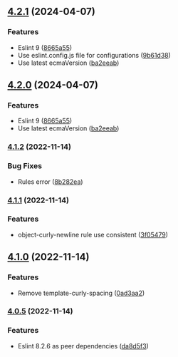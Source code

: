 ## [4.2.1](https://github.com/ravorona/eslint-config/compare/4.1.2...4.2.1) (2024-04-07)


### Features

* Eslint 9 ([8665a55](https://github.com/ravorona/eslint-config/commit/8665a5527af4aeb9ce5ced966ef20e2938607c52))
* Use eslint.config.js file for configurations ([9b61d38](https://github.com/ravorona/eslint-config/commit/9b61d38c92bdc0b6d03905d95719a7fe7638e5e7))
* Use latest ecmaVersion ([ba2eeab](https://github.com/ravorona/eslint-config/commit/ba2eeab11fe9f8ff0c00ab6522f013d326ea1240))

## [4.2.0](https://github.com/ravorona/eslint-config/compare/4.1.2...4.2.0) (2024-04-07)


### Features

* Eslint 9 ([8665a55](https://github.com/ravorona/eslint-config/commit/8665a5527af4aeb9ce5ced966ef20e2938607c52))
* Use latest ecmaVersion ([ba2eeab](https://github.com/ravorona/eslint-config/commit/ba2eeab11fe9f8ff0c00ab6522f013d326ea1240))

### [4.1.2](https://github.com/ravorona/eslint-config/compare/4.1.1...4.1.2) (2022-11-14)


### Bug Fixes

* Rules error ([8b282ea](https://github.com/ravorona/eslint-config/commit/8b282ea672469bfdb7d36ba6a48be75554b8fba7))

### [4.1.1](https://github.com/ravorona/eslint-config/compare/4.1.0...4.1.1) (2022-11-14)


### Features

* object-curly-newline rule use consistent ([3f05479](https://github.com/ravorona/eslint-config/commit/3f05479a08fb6f6a39352a944d1737ceed9fecb9))

## [4.1.0](https://github.com/ravorona/eslint-config/compare/4.0.5...4.1.0) (2022-11-14)


### Features

* Remove template-curly-spacing ([0ad3aa2](https://github.com/ravorona/eslint-config/commit/0ad3aa21eb06c60c5b8e6b817af91e8a4e723d3f))

### [4.0.5](https://github.com/ravorona/eslint-config/compare/4.0.4...4.0.5) (2022-11-14)


### Features

* Eslint 8.2.6 as peer dependencies ([da8d5f3](https://github.com/ravorona/eslint-config/commit/da8d5f3773ebd25acd7bf943eab9dba04e05fc06))
